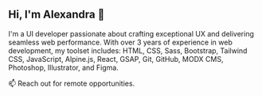 ## Hi, I'm Alexandra 👋

I'm a UI developer passionate about crafting exceptional UX and delivering seamless web performance. With over 3 years of experience in web development, my toolset includes:
HTML, CSS, Sass, Bootstrap, Tailwind CSS, JavaScript, Alpine.js, React, GSAP, Git, GitHub, MODX CMS, Photoshop, Illustrator, and Figma.

:mailbox: Reach out for remote opportunities. 

